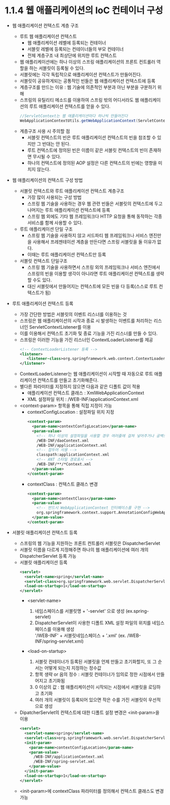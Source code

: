 # 1.1.4 웹 애플리케이션의 IoC 컨테이너 구성
- 웹 애플리케이션 컨텍스트 계층 구조
  + 루트 웹 애플리케이션 컨텍스트
    * 웹 애플리케이션 레벨에 등록되는 컨테이너
    * 서블릿 레벨에 등록되는 컨테이너들의 부모 컨테이너
    * 전체 계층구조 내 최상단에 위치한 루트 컨텍스트
  + 웹 애플리케이션에는 하나 이상의 스프링 애플리케이션의 프론트 컨트롤러 역할을 하는 서블릿이 등록될 수 있다.
  + 서블릿에는 각각 독립적으로 애플리케이션 컨텍스트가 만들어진다.
  + 서블릿이 공유하게되는 공통적인 빈들은 웹 애플리케이션 컨텍스트에 등록
  + 계층구조를 만드는 이유 : 웹 기술에 의존적인 부분과 아닌 부분을 구분하기 위해
  + 스프링의 유틸리티 메소드를 이용하여 스프링 밖의 어디서라도 웹 애플리케이션의 루트 애플리케이션 컨텍스트를 얻을 수 있다.
    ```java
    //ServletContext는 웹 애플리케이션마다 하나씩 만들어진다
    WebApplicationContextUtils.getWebApplicationContext(ServletContext sc)
    ```
  + 계층구조 사용 시 주의할 점
    * 서블릿 컨텍스트의 빈은 루트 애플리케이션 컨텍스트의 빈을 참조할 수 있지만 그 반대는 안 된다.
    * 루트 컨텍스트에 정의된 빈은 이름이 같은 서블릿 컨텍스트의 빈이 존재하면 무시될 수 있다.
    * 하나의 컨텍스트에 정의된 AOP 설정은 다른 컨텍스트의 빈에는 영향을 미치지 않는다.  
    
- 웹 애플리케이션의 컨텍스트 구성 방법
  + 서블릿 컨텍스트와 루트 애플리케이션 컨텍스트 계층구조
    * 가장 많이 사용되는 구성 방법
    * 스프링 웹 기술을 사용하는 경우 웹 관련 빈들은 서블릿의 컨텍스트에 두고 나머지는 루트 애플리케이션 컨텍스트에 등록
    * 스프링 웹 외에도 기타 웹 프레임워크다 HTTP 요청을 통해 동작하는 각종 서비스를 함께 사용할 수 있다.
  + 루트 애플리케이션 단일 구조
    * 스프링 웹 기술을 사용하지 않고 서드파티 웹 프레임워크나 서비스 엔진만을 사용해서 프레젠테이션 계층을 만든다면 스프링 서블릿을 둘 이유가 없다.
    * 이때는 루트 애플리케이션 컨텍스트만 등록
  + 서블릿 컨텍스트 단일구조
    * 스프링 웹 기술을 사용하면서 스프링 외의 프레임워크나 서비스 엔진에서 스프링의 빈을 이용할 생각이 아니라면 루트 애플리케이션 컨텍스트를 생략할 수도 있다.
    * 대신 서블릿에서 만들어지는 컨텍스트에 모든 빈을 다 등록(스스로 루트 컨텍스트가 됨)

- 루트 애플리케이션 컨텍스트 등록
  + 가장 간단한 방법은 서블릿의 이벤트 리스너를 이용하는 것
  + 스프링은 웹 애플리케이션의 시작과 종료 시 발생하는 이벤트를 처리하는 리스너인 ServletContextListener를 이용
  + 이를 이용해서 컨텍스트 초기화 및 종료 기능을 가진 리스너를 만들 수 있다.
  + 스프링은 이러한 기능을 가진 리스너인 ContextLoaderListener를 제공
    ```xml
    <!-- ContextLoaderListener 등록 -->
    <listener>
       <listener-class>org.springframework.web.context.ContextLoaderListener</listener-class>
    </listener>
    ```
  + ContextLoaderListener는 웹 애플리케이션이 시작할 때 자동으로 루트 애플리케이션 컨텍스트를 만들고 초기화해준다.
  + 별다른 파라미터를 지정하지 않으면 다음과 같은 디폴트 값이 적용
    * 애플리케이션 컨텍스트 클래스 : XmlWebApplicationContext
    * XML 설정파일 위치 : /WEB-INF/applicationContext.xml
  + \<context-param> 항목을 통해 직접 지정이 가능
    * contextConfigLocation : 설정파일 위치 지정
      ```xml
      <context-param>
        <param-name>contextConfigLocation</param-name>
        <param-value>
          <!-- 하나 이상의 설정파일을 사용할 경우 여러줄에 걸쳐 넣어주거나 공백으로 분리 -->
          /WEB-INF/daoContext.xml
          /WEB-INF/applicationContext.xml
          <!-- 접두어 사용 -->
          classpath:applicationContext.xml
          <!-- ANT 스타일 경로표시 -->
          /WEB-INF/**/*Context.xml
        </param-value>
      </context-param>
      ```
    * contextClass : 컨텍스트 클래스 변경
      ```xml
      <context-param>
        <param-name>contextClass</param-name>
        <param-value>
          <!-- 반드시 WebApplicationContext 인터페이스를 구현 -->
          org.springframework.context.support.AnnotationConfigWebApplicationContext
        </param-value>
      </context-param>
      ```
    
- 서블릿 애플리케이션 컨텍스트 등록
  + 스프링의 웹 기능을 지원하는 프론트 컨트롤러 서블릿은 DispatcherServlet
  + 서블릿 이름을 다르게 지정해주면 하나의 웹 애플리케이션에 여러 개의 DispatcherServlet 등록 가능
  + 서블릿 애플리케이션 등록
    ```xml
    <servlet>
      <servlet-name>spring</servlet-name>
      <servlet-class>org.springframework.web.servlet.DispatcherServlet</servlet-class>
      <load-on-startup>1</load-on-startup>
    </servlet>
    ```
    * \<servlet-name>
      1. 네임스페이스를 서블릿명 + '-servlet' 으로 생성 (ex.spring-servlet)
      2. DispatcherServlet이 사용한 디폴트 XML 설정 파일의 위치를 네임스페이스를 이용해 생성  
         '/WEB-INF' + 서블릿네임스페이스 + '.xml' (ex. /WEB-INF/spring-servlet.xml)

    * \<load-on-startup>
      1. 서블릿 컨테이너가 등록된 서블릿을 언제 만들고 초기화할지, 또 그 순서는 어떻게 되는지 지정하는 정수값
      2. 항목 생략 or 음의 정수 : 서블릿 컨테이너가 임의로 정한 시점에서 만들어지고 초기화됨
      3. 0 이상의 값 : 웹 애플리케이션이 시작되는 시점에서 서블릿을 로딩하고 초기화
      4. 여러 개의 서블릿이 등록되어 있으면 작은 수를 가진 서블릿이 우선적으로 생성
  + DipatcherServlet의 컨텍스트에 대한 디폴트 설정 변경은 \<init-param>을 이용
    ```xml
    <servlet>
      <servlet-name>spring</servlet-name>
      <servlet-class>org.springframework.web.servlet.DispatcherServlet</servlet-class>
      <init-param>
        <param-name>contextConfigLocation</param-name>
        <param-value>
          /WEB-INF/applicationContext.xml
          /WEB-INF/spring-servlet.xml
        </param-value>
      </init-param>
      <load-on-startup>1</load-on-startup>
    </servlet>
    ```
  + \<init-param>에 contextClass 파라미터를 정의해서 컨텍스트 클래스도 변경 가능